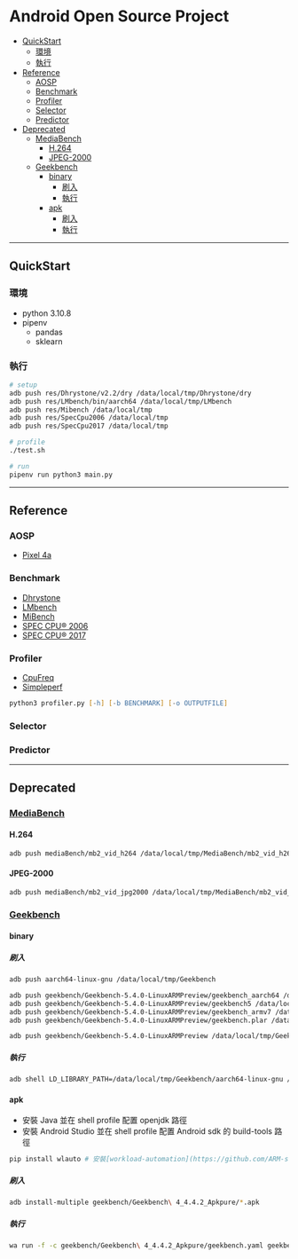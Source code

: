 # Android Open Source Project

<!-- vim-markdown-toc GFM -->

* [QuickStart](#quickstart)
    - [環境](#環境)
    - [執行](#執行)
* [Reference](#reference)
    - [AOSP](#aosp)
    - [Benchmark](#benchmark)
    - [Profiler](#profiler)
    - [Selector](#selector)
    - [Predictor](#predictor)
* [Deprecated](#deprecated)
    - [MediaBench](#mediabench)
        + [H.264](#h264)
        + [JPEG-2000](#jpeg-2000)
    - [Geekbench](#geekbench)
        + [binary](#binary)
            * [刷入](#刷入)
            * [執行](#執行-1)
        + [apk](#apk)
            * [刷入](#刷入-1)
            * [執行](#執行-2)

<!-- vim-markdown-toc -->

---

## QuickStart

### 環境

-   python 3.10.8
-   pipenv
    -   pandas
    -   sklearn

### 執行

```zsh
# setup
adb push res/Dhrystone/v2.2/dry /data/local/tmp/Dhrystone/dry
adb push res/LMbench/bin/aarch64 /data/local/tmp/LMbench
adb push res/Mibench /data/local/tmp
adb push res/SpecCpu2006 /data/local/tmp
adb push res/SpecCpu2017 /data/local/tmp

# profile
./test.sh

# run
pipenv run python3 main.py
```

---

## Reference

### AOSP

-   [Pixel 4a](doc/aosp.md)

### Benchmark

-   [Dhrystone](https://github.com/misakisuna705/Dhrystone)
-   [LMbench](https://github.com/misakisuna705/LMbench)
-   [MiBench](https://github.com/misakisuna705/MiBench)
-   [SPEC CPU® 2006](https://github.com/misakisuna705/SPEC-CPU-2006)
-   [SPEC CPU® 2017](https://github.com/misakisuna705/SPEC-CPU-2017)

### Profiler

-   [CpuFreq](doc/cpufreq.md)
-   [Simpleperf](https://github.com/misakisuna705/Simpleperf)

```zsh
python3 profiler.py [-h] [-b BENCHMARK] [-o OUTPUTFILE]
```

### Selector

### Predictor

---

## Deprecated

### [MediaBench](https://github.com/misakisuna705/MediaBench)

#### H.264

```zsh
adb push mediaBench/mb2_vid_h264 /data/local/tmp/MediaBench/mb2_vid_h264
```

#### JPEG-2000

```zsh
adb push mediaBench/mb2_vid_jpg2000 /data/local/tmp/MediaBench/mb2_vid_jpg2000
```

### [Geekbench](https://github.com/misakisuna705/Geekbench)

#### binary

##### 刷入

```zsh
adb push aarch64-linux-gnu /data/local/tmp/Geekbench

adb push geekbench/Geekbench-5.4.0-LinuxARMPreview/geekbench_aarch64 /data/local/tmp/Geekbench
adb push geekbench/Geekbench-5.4.0-LinuxARMPreview/geekbench5 /data/local/tmp/Geekbench
adb push geekbench/Geekbench-5.4.0-LinuxARMPreview/geekbench_armv7 /data/local/tmp/Geekbench
adb push geekbench/Geekbench-5.4.0-LinuxARMPreview/geekbench.plar /data/local/tmp/Geekbench

adb push geekbench/Geekbench-5.4.0-LinuxARMPreview /data/local/tmp/Geekbench
```

##### 執行

```zsh
adb shell LD_LIBRARY_PATH=/data/local/tmp/Geekbench/aarch64-linux-gnu /data/local/tmp/Geekbench/aarch64-linux-gnu/ld-linux-aarch64.so.1 /data/local/tmp/Geekbench/Geekbench-5.4.0-LinuxARMPreview/geekbench_aarch64
```

#### apk

-   安裝 Java 並在 shell profile 配置 openjdk 路徑
-   安裝 Android Studio 並在 shell profile 配置 Android sdk 的 build-tools 路徑

```zsh
pip install wlauto # 安裝[workload-automation](https://github.com/ARM-software/workload-automation)
```

##### 刷入

```zsh
adb install-multiple geekbench/Geekbench\ 4_4.4.2_Apkpure/*.apk
```

##### 執行

```zsh
wa run -f -c geekbench/Geekbench\ 4_4.4.2_Apkpure/geekbench.yaml geekbench
```
